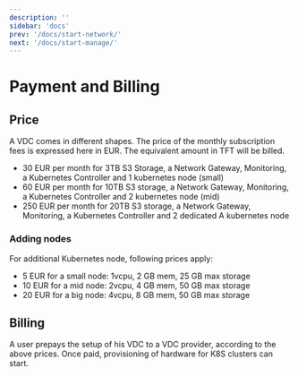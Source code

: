 ```yaml
---
description: ''
sidebar: 'docs'
prev: '/docs/start-network/'
next: '/docs/start-manage/'
---
```


# Payment and Billing

## Price

A VDC comes in different shapes. The price of the monthly subscription fees is expressed here in EUR. The equivalent amount in TFT will be billed. 

- 30 EUR per month for 3TB S3 Storage, a Network Gateway, Monitoring, a Kubernetes Controller and 1 kubernetes node (small)
- 60 EUR per month for 10TB S3 storage, a Network Gateway, Monitoring, a Kubernetes Controller and 2 kubernetes node (mid)
- 250 EUR per month for 20TB S3 storage, a Network Gateway, Monitoring, a Kubernetes Controller and 2 dedicated A kubernetes node

### Adding nodes
For additional Kubernetes node, following prices apply:

- 5 EUR for a small node: 1vcpu, 2 GB mem, 25 GB max storage
- 10 EUR for a mid node: 2vcpu, 4 GB mem, 50 GB max storage
- 20 EUR for a big node: 4vcpu, 8 GB mem, 50 GB max storage

## Billing

A user prepays the setup of his VDC to a VDC provider, according to the above prices. 
Once paid, provisioning of hardware for K8S clusters can start. 

